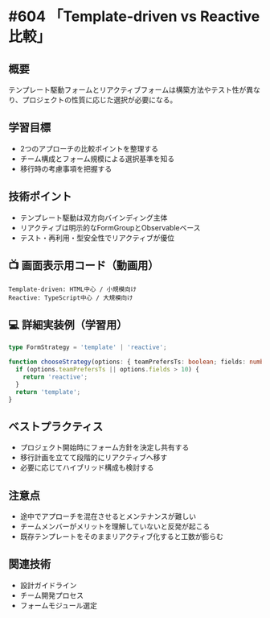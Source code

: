 # #604 「Template-driven vs Reactive 比較」

## 概要
テンプレート駆動フォームとリアクティブフォームは構築方法やテスト性が異なり、プロジェクトの性質に応じた選択が必要になる。

## 学習目標
- 2つのアプローチの比較ポイントを整理する
- チーム構成とフォーム規模による選択基準を知る
- 移行時の考慮事項を把握する

## 技術ポイント
- テンプレート駆動は双方向バインディング主体
- リアクティブは明示的なFormGroupとObservableベース
- テスト・再利用・型安全性でリアクティブが優位

## 📺 画面表示用コード（動画用）
```text
Template-driven: HTML中心 / 小規模向け
Reactive: TypeScript中心 / 大規模向け
```

## 💻 詳細実装例（学習用）
```typescript
type FormStrategy = 'template' | 'reactive';

function chooseStrategy(options: { teamPrefersTs: boolean; fields: number }): FormStrategy {
  if (options.teamPrefersTs || options.fields > 10) {
    return 'reactive';
  }
  return 'template';
}
```

## ベストプラクティス
- プロジェクト開始時にフォーム方針を決定し共有する
- 移行計画を立てて段階的にリアクティブへ移す
- 必要に応じてハイブリッド構成も検討する

## 注意点
- 途中でアプローチを混在させるとメンテナンスが難しい
- チームメンバーがメリットを理解していないと反発が起こる
- 既存テンプレートをそのままリアクティブ化すると工数が膨らむ

## 関連技術
- 設計ガイドライン
- チーム開発プロセス
- フォームモジュール選定
